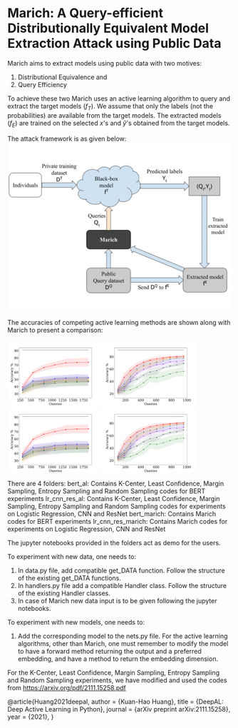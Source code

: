 # Marich: A Query-efficient Distributionally Equivalent Model Extraction Attack using Public Data

Marich aims to extract models using public data with two motives:
1. Distributional Equivalence and
2. Query Efficiency

To achieve these two Marich uses an active learning algorithm to query and extract the target models $(f_T)$. We assume that only the labels (not the probabilities) are available from the target models. The extracted models $(f_E)$ are trained on the selected $x$'s and $\hat{y}$'s obtained from the target models.

The attack framework is as given below:
![My Image](figures/attack_framework.png)

The accuracies of competing active learning methods are shown along with Marich to present a comparison:

<img src="figures/LR_emnist.png" width="210" title="LR extracted using EMNIST"/> <img src="figures/LR_cifar.png" width="210" title="LR extracted using CIFAR10"/>
<img src="figures/LR_emnist.png" width="210" title="LR extracted using EMNIST"/> <img src="figures/LR_cifar.png" width="210" title="LR extracted using CIFAR10"/>

There are 4 folders:
bert_al: Contains K-Center, Least Confidence, Margin Sampling, Entropy Sampling and Random Sampling codes for BERT experiments
lr_cnn_res_al: Contains K-Center, Least Confidence, Margin Sampling, Entropy Sampling and Random Sampling codes for experiments on Logistic Regression, CNN and ResNet
bert_marich: Contains Marich codes for BERT experiments
lr_cnn_res_marich: Contains Marich codes for experiments on Logistic Regression, CNN and ResNet

The jupyter notebooks provided in the folders act as demo for the users.

To experiment with new data, one needs to:
1. In data.py file, add compatible get_DATA function. Follow the structure of the existing get_DATA functions.
2. In handlers.py file add a compatible Handler class. Follow the structure of the existing Handler classes.
3. In case of Marich new data input is to be given following the jupyter notebooks.

To experiment with new models, one needs to:
1. Add the corresponding model to the nets.py file. For the active learning algorithms, other than Marich, one must remember to modify the model to have a forward method returning the output and a preferred embedding, and have a method to return the embedding dimension.


For the K-Center, Least Confidence, Margin Sampling, Entropy Sampling and Random Sampling experiments, we have modified and used the codes from https://arxiv.org/pdf/2111.15258.pdf


@article{Huang2021deepal,
    author    = {Kuan-Hao Huang},
    title     = {DeepAL: Deep Active Learning in Python},
    journal   = {arXiv preprint arXiv:2111.15258},
    year      = {2021},
}
